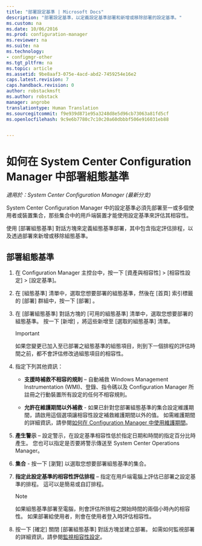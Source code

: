 ```yaml
---
title: "部署設定基準 | Microsoft Docs"
description: "部署設定基準，以定義設定基準部署和新增或移除部署的設定基準。"
ms.custom: na
ms.date: 10/06/2016
ms.prod: configuration-manager
ms.reviewer: na
ms.suite: na
ms.technology:
- configmgr-other
ms.tgt_pltfrm: na
ms.topic: article
ms.assetid: 9be8aaf3-075e-4acd-abd2-7459254e16e2
caps.latest.revision: 7
caps.handback.revision: 0
author: robstackmsft
ms.author: robstack
manager: angrobe
translationtype: Human Translation
ms.sourcegitcommit: f9e939d871e95a3248d8e5d96cb73063a81fd5cf
ms.openlocfilehash: 9c9e6b7780c7c10c20a60dbbbf506e916031eb88


---
```

# <a name="how-to-deploy-configuration-baselines-in-system-center-configuration-manager"></a>如何在 System Center Configuration Manager 中部署組態基準

*適用於：System Center Configuration Manager (最新分支)*

System Center Configuration Manager 中的設定基準必須先部署至一或多個使用者或裝置集合，那些集合中的用戶端裝置才能使用設定基準來評估其相容性。  

使用 [部署組態基準]  對話方塊來定義組態基準部署，其中包含指定評估排程，以及透過部署來新增或移除組態基準。  

## <a name="deploy-a-configuration-baseline"></a>部署組態基準  

1.  在 Configuration Manager 主控台中，按一下 [資產與相容性] > [相容性設定] > [設定基準]。  

3.  在 [組態基準]  清單中，選取您想要部署的組態基準，然後在 [首頁]  索引標籤的 [部署]  群組中，按一下 [部署] 。  

4.  在 [部署組態基準]  對話方塊的 [可用的組態基準]  清單中，選取您想要部署的組態基準。 按一下 [新增]  ，將這些新增至 [選取的組態基準]  清單。  

    > [!IMPORTANT]  
    >  如果您變更已加入至已部署之組態基準的組態項目，則到下一個排程的評估時間之前，都不會評估修改過組態項目的相容性。  

5.  指定下列其他資訊：  

    -   **支援時補救不相容的規則** – 自動補救 Windows Management Instrumentation (WMI)、登錄、指令碼以及 Configuration Manager 所註冊之行動裝置所有設定的任何不相容規則。  

    -   **允許在維護期間以外補救** - 如果已針對您部署組態基準的集合設定維護期間，請啟用這個選項讓相容性設定補救維護期間以外的值。 如需維護期間的詳細資訊，請參閱[如何在 Configuration Manager 中使用維護期間](/sccm/core/clients/manage/collections/use-maintenance-windows)。  

6.  **產生警示** – 設定警示，在設定基準相容性低於指定日期和時間的指定百分比時產生。 您也可以指定是否要將警示傳送至 System Center Operations Manager。  

7.  **集合** - 按一下 [瀏覽]  以選取您想要部署組態基準的集合。  

8.  **指定此設定基準的相容性評估排程** – 指定在用戶端電腦上評估已部署之設定基準的排程。 這可以是簡易或自訂排程。  

    > [!NOTE]  
    >  如果組態基準部署至電腦，則會評估所排程之開始時間的兩個小時內的相容性。 如果部署給使用者，則會在使用者登入時評估相容性。  

9. 按一下 [確定]  關閉 [部署組態基準]  對話方塊並建立部署。 如需如何監視部署的詳細資訊，請參閱[監視相容性設定](/sccm/compliance/deploy-use/monitor-compliance-settings)。  



<!--HONumber=Dec16_HO3-->



